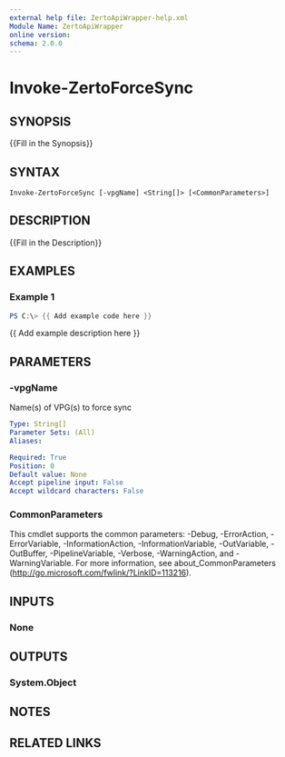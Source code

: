 ```yaml
---
external help file: ZertoApiWrapper-help.xml
Module Name: ZertoApiWrapper
online version:
schema: 2.0.0
---
```


# Invoke-ZertoForceSync

## SYNOPSIS
{{Fill in the Synopsis}}

## SYNTAX

```
Invoke-ZertoForceSync [-vpgName] <String[]> [<CommonParameters>]
```

## DESCRIPTION
{{Fill in the Description}}

## EXAMPLES

### Example 1
```powershell
PS C:\> {{ Add example code here }}
```

{{ Add example description here }}

## PARAMETERS

### -vpgName
Name(s) of VPG(s) to force sync

```yaml
Type: String[]
Parameter Sets: (All)
Aliases:

Required: True
Position: 0
Default value: None
Accept pipeline input: False
Accept wildcard characters: False
```

### CommonParameters
This cmdlet supports the common parameters: -Debug, -ErrorAction, -ErrorVariable, -InformationAction, -InformationVariable, -OutVariable, -OutBuffer, -PipelineVariable, -Verbose, -WarningAction, and -WarningVariable.
For more information, see about_CommonParameters (http://go.microsoft.com/fwlink/?LinkID=113216).

## INPUTS

### None
## OUTPUTS

### System.Object
## NOTES

## RELATED LINKS
